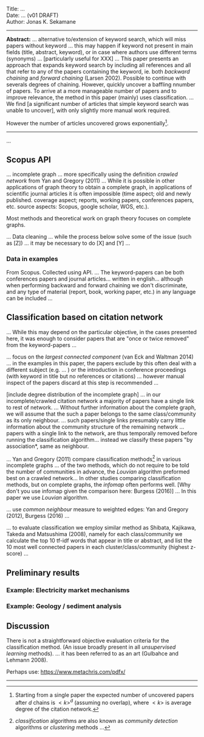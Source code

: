 Title: ...  
Date: ... (v01 DRAFT)  
Author: Jonas K. Sekamane

---

**Abstract:** ... alternative to/extension of keyword search, which will miss papers without keyword ... this may happen if keyword not present in main fields (title, abstract, keyword), or in case where authors use different terms (synonyms) ... [particularly useful for XXX] ... This paper presents an approach that expands keyword search by including all references and all that refer to any of the papers containing the keyword, ie. both *backward chaining* and *forward chaining* (Larsen 2002). Possible to continue with severals degrees of chaining.  However, quickly uncover a baffling nnumber of papers. To arrive at a more manageable number of papers and to improve relevance, the method in this paper (mainly) uses classification. ... We find [a significant number of articles that simple keyword search was unable to uncover], with only slightly more manual work required.

However the number of articles uncovered grows exponentially[^exp].
[^exp]: Starting from a single paper the expected number of uncovered papers after $d$ chains is $<k>^d$ (assuming no overlap), where $<k>$ is average degree of the citation network.

---

...

## Scopus API

... incomplete graph ... more specifically using the definition *crawled network* from Yan and Gregory (2011) ... While it is possible in other applications of graph theory to obtain a complete graph, in applications of scientific journal articles it is often impossible (time aspect; old and newly published. coverage aspect; reports, working papers, conferences papers, etc. source aspects: Scopus, google scholar, WOS, etc.).

Most methods and theoretical work on graph theory focuses on complete graphs.

... Data cleaning ... while the process below solve some of the issue (such as [Z]) ... it may be necessary to do [X] and [Y] ... 

### Data in examples

From Scopus. Collected using API. ... The keyword-papers can be both conferences papers and journal articles... written in english... although when performing backward and forward chaining we don't discriminate, and any type of material (report, book, working paper, etc.) in any language can be included ...

## Classification based on citation network

... While this may depend on the particular objective, in the cases presented here, it was enough to consider papers that are "once or twice removed" from the keyword-papers ...

... focus on the *largest connected component* (van Eck and Waltman 2014) ... in the examples in this paper, the papers exclude by this often deal with a different subject (e.g. ... ) or the introduction in conference proceedings (with keyword in title but no references or citations) ... however manual inspect of the papers discard at this step is recommended ...

[include degree distribution of the incomplete graph] ... in our incomplete/crawled citation network a majority of papers have a single link to rest of network. ... Without further information about the complete graph, we will assume that the such a paper belongs to the same class/community as its only neighbour. ... such papers/single links presumably carry little information about the community structure of the remaining network ... papers with a single link to the network, are thus temporally removed before running the classification algorithm... instead we classify these papers "by association*, same as neighbour.

... Yan and Gregory (2011) compare classification methods[^class] in various incomplete graphs ... of the two methods, which do not require to be told the number of communities in advance, the *Louvian* algorithm preformed best on a crawled network... In other studies comparing classification methods, but on complete graphs, the *infomap* often performs well. [Why don't you use infomap given the comparison here: Burgess (2016)] ... In this paper we use *Louvian* algorithm.

[^class]: *classification* algorithms are also known as *community detection* algorithms or *clustering* methods ...

... use *common neighbour* measure to weighted edges: Yan and Gregory (2012), Burgess (2016) ...

... to evaluate classification we employ similar method as Shibata, Kajikawa, Takeda and Matsushima (2008), namely for each class/community we calculate the top 10 tf-idf words that appear in title or abstract, and list the 10 most well connected papers in each cluster/class/community (highest z-score) ... 


## Preliminary results

### Example: Electricity market mechanisms

### Example: Geology / sediment analysis


## Discussion

There is not a straightforward objective evaluation criteria for the classification method. (An issue broadly present in all *unsupervised learning* methods). ... it has been referred to as an art (Gulbahce and Lehmann 2008).

Perhaps use: https://www.metachris.com/pdfx/


*****